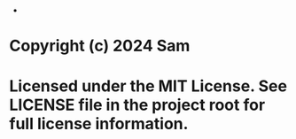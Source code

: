 <!DOCTYPE html>
<html>
<body>

<ul>
  <li></li>
</ul>

# Copyright (c) 2024 Sam
# Licensed under the MIT License. See LICENSE file in the project root for full license information.

